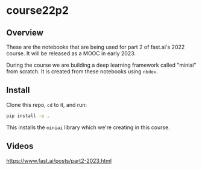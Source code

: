 
course22p2
================

## Overview

These are the notebooks that are being used for part 2 of fast.ai's 2022 course. It will be released as a MOOC in early 2023.

During the course we are building a deep learning framework called "miniai" from scratch. It is created from these notebooks using `nbdev`.

## Install

Clone this repo, `cd` to it, and run:

``` sh
pip install -e .
```

This installs the `miniai` library which we're creating in this course.

## Videos

https://www.fast.ai/posts/part2-2023.html

